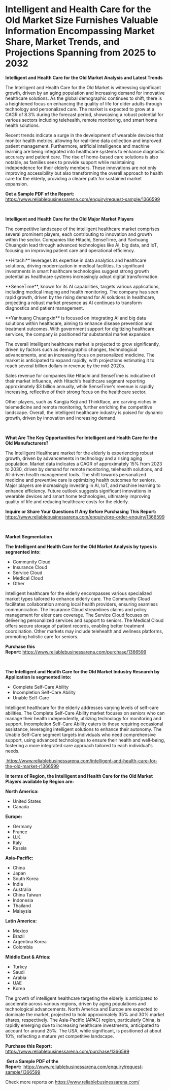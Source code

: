 <p><h1>Intelligent and Health Care for the Old Market Size Furnishes Valuable Information Encompassing Market Share, Market Trends, and Projections Spanning from 2025 to 2032</h1></p><p><strong>Intelligent and Health Care for the Old Market Analysis and Latest Trends</strong></p>
<p><p>The Intelligent and Health Care for the Old Market is witnessing significant growth, driven by an aging population and increasing demand for innovative healthcare solutions. As the global demographic continues to shift, there is a heightened focus on enhancing the quality of life for older adults through technology and personalized care. The market is expected to grow at a CAGR of 8.3% during the forecast period, showcasing a robust potential for various sectors including telehealth, remote monitoring, and smart home health solutions.</p><p>Recent trends indicate a surge in the development of wearable devices that monitor health metrics, allowing for real-time data collection and improved patient management. Furthermore, artificial intelligence and machine learning are being integrated into healthcare systems to enhance diagnostic accuracy and patient care. The rise of home-based care solutions is also notable, as families seek to provide support while maintaining independence for their elderly members. These innovations are not only improving accessibility but also transforming the overall approach to health care for the elderly, providing a clearer path for sustained market expansion.</p></p>
<p><strong>Get a Sample PDF of the Report:&nbsp;</strong> <a href="https://www.reliablebusinessarena.com/enquiry/request-sample/1366599?utm_campaign=2467&utm_medium=2&utm_source=Github&utm_content=ia&utm_term=22032025&utm_id=intelligent-and-health-care-for-the-old">https://www.reliablebusinessarena.com/enquiry/request-sample/1366599</a></p>
<p>&nbsp;</p>
<p><strong>Intelligent and Health Care for the Old Major Market Players</strong></p>
<p><p>The competitive landscape of the intelligent healthcare market comprises several prominent players, each contributing to innovation and growth within the sector. Companies like Hitachi, SenseTime, and Yanhuang Chuangxin lead through advanced technologies like AI, big data, and IoT, focusing on improving patient care and operational efficiency.</p><p>**Hitachi** leverages its expertise in data analytics and healthcare solutions, driving modernization in medical facilities. Its significant investments in smart healthcare technologies suggest strong growth potential as healthcare systems increasingly adopt digital transformation.</p><p>**SenseTime**, known for its AI capabilities, targets various applications, including medical imaging and health monitoring. The company has seen rapid growth, driven by the rising demand for AI solutions in healthcare, projecting a robust market presence as AI continues to transform diagnostics and patient management.</p><p>**Yanhuang Chuangxin** is focused on integrating AI and big data solutions within healthcare, aiming to enhance disease prevention and treatment outcomes. With government support for digitizing healthcare services, the company is positioned for substantial market expansion.</p><p>The overall intelligent healthcare market is projected to grow significantly, driven by factors such as demographic changes, technological advancements, and an increasing focus on personalized medicine. The market is anticipated to expand rapidly, with projections estimating it to reach several billion dollars in revenue by the mid-2020s.</p><p>Sales revenue for companies like Hitachi and SenseTime is indicative of their market influence, with Hitachi’s healthcare segment reporting approximately $3 billion annually, while SenseTime's revenue is rapidly increasing, reflective of their strong focus on the healthcare sector.</p><p>Other players, such as Kangjia Keji and ThinkRace, are carving niches in telemedicine and remote monitoring, further enriching the competitive landscape. Overall, the intelligent healthcare industry is poised for dynamic growth, driven by innovation and increasing demand.</p></p>
<p>&nbsp;</p>
<p><strong>What Are The Key Opportunities For Intelligent and Health Care for the Old Manufacturers?</strong></p>
<p><p>The Intelligent Healthcare market for the elderly is experiencing robust growth, driven by advancements in technology and a rising aging population. Market data indicates a CAGR of approximately 15% from 2023 to 2030, driven by demand for remote monitoring, telehealth solutions, and AI-driven health management tools. The shift towards personalized medicine and preventive care is optimizing health outcomes for seniors. Major players are increasingly investing in AI, IoT, and machine learning to enhance efficiency. Future outlook suggests significant innovations in wearable devices and smart home technologies, ultimately improving quality of life and reducing healthcare costs for the elderly.</p></p>
<p><strong>Inquire or Share Your Questions If Any Before Purchasing This Report:</strong> <a href="https://www.reliablebusinessarena.com/enquiry/pre-order-enquiry/1366599?utm_campaign=2467&utm_medium=2&utm_source=Github&utm_content=ia&utm_term=22032025&utm_id=intelligent-and-health-care-for-the-old">https://www.reliablebusinessarena.com/enquiry/pre-order-enquiry/1366599</a></p>
<p>&nbsp;</p>
<p><strong>Market Segmentation</strong></p>
<p><strong>The Intelligent and Health Care for the Old Market Analysis by types is segmented into:</strong></p>
<p><ul><li>Community Cloud</li><li>Insurance Cloud</li><li>Service Cloud</li><li>Medical Cloud</li><li>Other</li></ul></p>
<p><p>Intelligent healthcare for the elderly encompasses various specialized market types tailored to enhance elderly care. The Community Cloud facilitates collaboration among local health providers, ensuring seamless communication. The Insurance Cloud streamlines claims and policy management for elder care coverage. The Service Cloud focuses on delivering personalized services and support to seniors. The Medical Cloud offers secure storage of patient records, enabling better treatment coordination. Other markets may include telehealth and wellness platforms, promoting holistic care for seniors.</p></p>
<p><strong>Purchase this Report:&nbsp;</strong><a href="https://www.reliablebusinessarena.com/purchase/1366599?utm_campaign=2467&utm_medium=2&utm_source=Github&utm_content=ia&utm_term=22032025&utm_id=intelligent-and-health-care-for-the-old">https://www.reliablebusinessarena.com/purchase/1366599</a></p>
<p>&nbsp;</p>
<p><strong>The Intelligent and Health Care for the Old Market Industry Research by Application is segmented into:</strong></p>
<p><ul><li>Complete Self-Care Ability</li><li>Incompletion Self-Care Ability</li><li>Unable Self-Care</li></ul></p>
<p><p>Intelligent healthcare for the elderly addresses varying levels of self-care abilities. The Complete Self-Care Ability market focuses on seniors who can manage their health independently, utilizing technology for monitoring and support. Incompletion Self-Care Ability caters to those requiring occasional assistance, leveraging intelligent solutions to enhance their autonomy. The Unable Self-Care segment targets individuals who need comprehensive support, using advanced technologies to ensure their health and well-being, fostering a more integrated care approach tailored to each individual's needs.</p></p>
<p><a href="https://www.reliablebusinessarena.com/intelligent-and-health-care-for-the-old-market-r1366599?utm_campaign=2467&utm_medium=2&utm_source=Github&utm_content=ia&utm_term=22032025&utm_id=intelligent-and-health-care-for-the-old">&nbsp;https://www.reliablebusinessarena.com/intelligent-and-health-care-for-the-old-market-r1366599</a></p>
<p><strong>In terms of Region, the Intelligent and Health Care for the Old Market Players available by Region are:</strong></p>
<p>
    <p> <strong> North America: </strong>
        <ul>
            <li>United States</li>
            <li>Canada</li>
        </ul>
        </p> 
    <p> <strong> Europe: </strong>
        <ul>
            <li>Germany</li>
            <li>France</li>
            <li>U.K.</li>
            <li>Italy</li>
            <li>Russia</li>
        </ul>
        </p> 
    <p> <strong> Asia-Pacific: </strong>
        <ul>
            <li>China</li>
            <li>Japan</li>
            <li>South Korea</li>
            <li>India</li>
            <li>Australia</li>
            <li>China Taiwan</li>
            <li>Indonesia</li>
            <li>Thailand</li>
            <li>Malaysia</li>
        </ul>
        </p> 
    <p> <strong> Latin America: </strong>
        <ul>
            <li>Mexico</li>
            <li>Brazil</li>
            <li>Argentina Korea</li>
            <li>Colombia</li>
        </ul>
        </p> 
    <p> <strong> Middle East & Africa: </strong>
        <ul>
            <li>Turkey</li>
            <li>Saudi</li>
            <li>Arabia</li>
            <li>UAE</li>
            <li>Korea</li>
        </ul>
    </p>
    </p>
<p><p>The growth of intelligent healthcare targeting the elderly is anticipated to accelerate across various regions, driven by aging populations and technological advancements. North America and Europe are expected to dominate the market, projected to hold approximately 35% and 30% market shares, respectively. The Asia-Pacific (APAC) region, particularly China, is rapidly emerging due to increasing healthcare investments, anticipated to account for around 25%. The USA, while significant, is positioned at about 10%, reflecting a mature yet competitive landscape.</p></p>
<p><strong>Purchase this Report: </strong><a href="https://www.reliablebusinessarena.com/purchase/1366599?utm_campaign=2467&utm_medium=2&utm_source=Github&utm_content=ia&utm_term=22032025&utm_id=intelligent-and-health-care-for-the-old">https://www.reliablebusinessarena.com/purchase/1366599</a></p>
<p>&nbsp;<strong>Get a Sample PDF of the Report:&nbsp;&nbsp;</strong><a href="https://www.reliablebusinessarena.com/enquiry/request-sample/1366599?utm_campaign=2467&utm_medium=2&utm_source=Github&utm_content=ia&utm_term=22032025&utm_id=intelligent-and-health-care-for-the-old">https://www.reliablebusinessarena.com/enquiry/request-sample/1366599</a></p>
<p><strong></strong></p>
<p>Check more reports on <a href="https://www.reliablebusinessarena.com/?utm_campaign=2467&utm_medium=2&utm_source=Github&utm_content=ia&utm_term=22032025&utm_id=intelligent-and-health-care-for-the-old">https://www.reliablebusinessarena.com/</a></p>